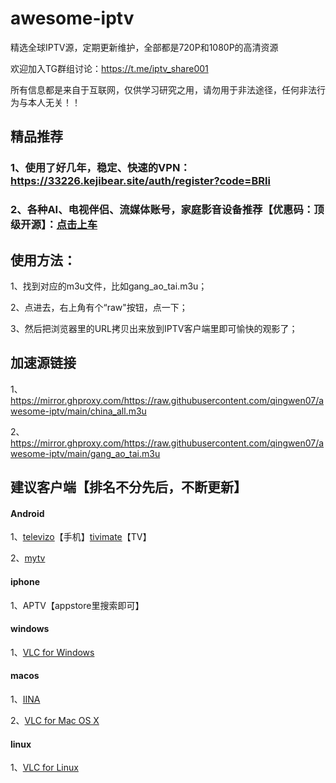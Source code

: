 # awesome-iptv
精选全球IPTV源，定期更新维护，全部都是720P和1080P的高清资源

欢迎加入TG群组讨论：https://t.me/iptv_share001

所有信息都是来自于互联网，仅供学习研究之用，请勿用于非法途径，任何非法行为与本人无关！！


## 精品推荐

### 1、使用了好几年，稳定、快速的VPN：https://33226.kejibear.site/auth/register?code=BRli

### 2、各种AI、电视伴侣、流媒体账号，家庭影音设备推荐【优惠码：顶级开源】：[点击上车](https://nf.video/xpga4x)

## 使用方法：
1、找到对应的m3u文件，比如gang_ao_tai.m3u；

2、点进去，右上角有个“raw"按钮，点一下；

3、然后把浏览器里的URL拷贝出来放到IPTV客户端里即可愉快的观影了；

## 加速源链接
1、https://mirror.ghproxy.com/https://raw.githubusercontent.com/qingwen07/awesome-iptv/main/china_all.m3u

2、https://mirror.ghproxy.com/https://raw.githubusercontent.com/qingwen07/awesome-iptv/main/gang_ao_tai.m3u

## 建议客户端【排名不分先后，不断更新】

#### Android
1、[televizo](https://play.google.com/store/apps/details?id=com.ottplay.ottplay&hl=zh)【手机】[tivimate](https://play.google.com/store/apps/details?id=ar.tvplayer.tv&hl=en)【TV】

2、[mytv](https://github.com/yaoxieyoulei/mytv-android)

#### iphone

1、APTV【appstore里搜索即可】

#### windows

1、[VLC for Windows](https://www.videolan.org/vlc/download-windows.html)

#### macos

1、[IINA](https://iina.io/)

2、[VLC for Mac OS X](https://www.videolan.org/vlc/download-macosx.html)

#### linux

1、[VLC for Linux](https://www.videolan.org/vlc/#download)


